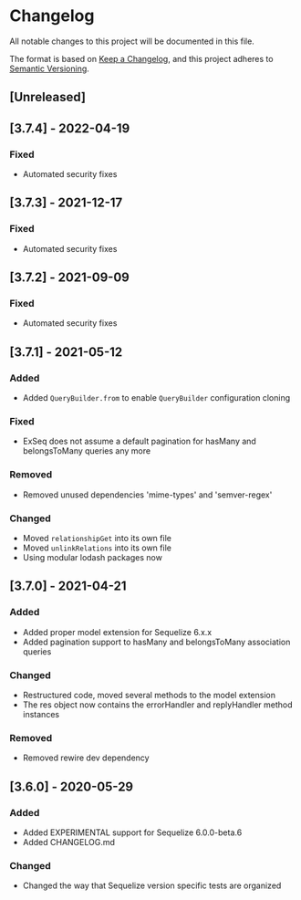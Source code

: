 # Changelog
All notable changes to this project will be documented in this file.

The format is based on [Keep a Changelog](https://keepachangelog.com/en/1.0.0/),
and this project adheres to [Semantic Versioning](https://semver.org/spec/v2.0.0.html).

## [Unreleased]

## [3.7.4] - 2022-04-19
### Fixed
- Automated security fixes
## [3.7.3] - 2021-12-17

### Fixed
- Automated security fixes

## [3.7.2] - 2021-09-09

### Fixed
- Automated security fixes

## [3.7.1] - 2021-05-12

### Added
- Added `QueryBuilder.from` to enable `QueryBuilder` configuration cloning

### Fixed
- ExSeq does not assume a default pagination for hasMany and belongsToMany queries any more

### Removed
- Removed unused dependencies 'mime-types' and 'semver-regex'

### Changed
- Moved `relationshipGet` into its own file
- Moved `unlinkRelations` into its own file
- Using modular lodash packages now

## [3.7.0] - 2021-04-21

### Added
- Added proper model extension for Sequelize 6.x.x
- Added pagination support to hasMany and belongsToMany association queries

### Changed
- Restructured code, moved several methods to the model extension
- The res object now contains the errorHandler and replyHandler method instances

### Removed
- Removed rewire dev dependency

## [3.6.0] - 2020-05-29
### Added
- Added EXPERIMENTAL support for Sequelize 6.0.0-beta.6
- Added CHANGELOG.md

### Changed
- Changed the way that Sequelize version specific tests are organized
